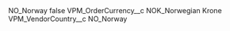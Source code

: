 <?xml version="1.0" encoding="UTF-8"?>
<CustomMetadata xmlns="http://soap.sforce.com/2006/04/metadata" xmlns:xsi="http://www.w3.org/2001/XMLSchema-instance" xmlns:xsd="http://www.w3.org/2001/XMLSchema">
    <label>NO_Norway</label>
    <protected>false</protected>
    <values>
        <field>VPM_OrderCurrency__c</field>
        <value xsi:type="xsd:string">NOK_Norwegian Krone</value>
    </values>
    <values>
        <field>VPM_VendorCountry__c</field>
        <value xsi:type="xsd:string">NO_Norway</value>
    </values>
</CustomMetadata>
